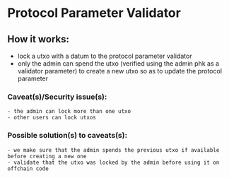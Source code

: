 # Protocol Parameter Validator

## How it works:
- lock a utxo with a datum to the protocol parameter validator
- only the admin can spend the utxo (verified using the admin phk as a validator parameter) to create a new utxo so as to update the protocol parameter

### Caveat(s)/Security issue(s):
    - the admin can lock more than one utxo
    - other users can lock utxos
### Possible solution(s) to caveats(s):
    - we make sure that the admin spends the previous utxo if available before creating a new one
    - validate that the utxo was locked by the admin before using it on offchain code
